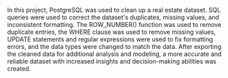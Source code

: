 In this project, PostgreSQL was used to clean up a real estate dataset. SQL queries were used to correct the dataset's duplicates, missing values, and inconsistent formatting. The ROW_NUMBER() function was used to remove duplicate entries, the WHERE clause was used to remove missing values, UPDATE statements and regular expressions were used to fix formatting errors, and the data types were changed to match the data. After exporting the cleaned data for additional analysis and modeling, a more accurate and reliable dataset with increased insights and decision-making abilities was created.
